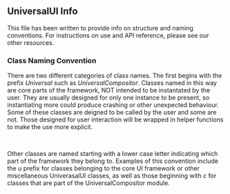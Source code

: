<h2>UniversalUI Info</h2>

This file has been written to provide info on structure and naming conventions.
For instructions on use and API reference, please see our other resources.

<h3>Class Naming Convention</h3>

There are two different categories of class names. The first begins with the prefix <i>Universal</i> such as <i>UniversalCompositor</i>.
Classes named in this way are core parts of the framework, NOT intended to be instantated by the user. They are usually designed for only one instance to be 
present, so instantiating more could produce crashing or other unexpected behaviour. Some of these classes are deigned to be called by the user and some are not.
Those designed for user interaction will be wrapped in helper functions to make the use more explicit.

<br>

Other classes are named starting with a lower case letter indicating which part of the framework they belong to. Examples of this convention include the <i>u</i>
prefix for classes belonging to the core UI framework or other miscellaneous UniverasalUI classes, as well as those beginning with <i>c</i> for classes that are
part of the UniversalCompositor module.
